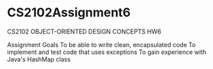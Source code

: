 # CS2102Assignment6
CS2102 OBJECT-ORIENTED DESIGN CONCEPTS HW6

Assignment Goals
To be able to write clean, encapsulated code
To implement and test code that uses exceptions
To gain experience with Java's HashMap class
